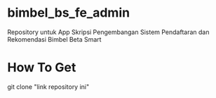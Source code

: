 # bimbel_bs_fe_admin
Repository untuk App Skripsi Pengembangan Sistem Pendaftaran dan Rekomendasi Bimbel Beta Smart

# How To Get
git clone "link repository ini"
